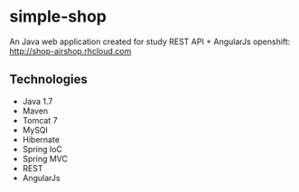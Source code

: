 # <h1>simple-shop</h1>
An Java web application created for study REST API + AngularJs
openshift: <a>http://shop-airshop.rhcloud.com</a>

<h2>Technologies</h2>
<ul>
 <li>Java 1.7</li>
 <li>Maven</li>
  <li>Tomcat 7</li>
   <li>MySQl</li>
    <li>Hibernate</li>
     <li>Spring IoC</li>
      <li>Spring MVC</li>
         <li>REST</li>
         <li>AngularJs</li>
        
 </ul>
